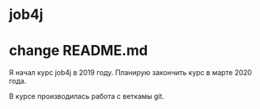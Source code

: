 # job4j
# change README.md
Я начал курс job4j в 2019 году. Планирую закончить курс в марте 2020 года.

В курсе производилась работа с веткамы git.